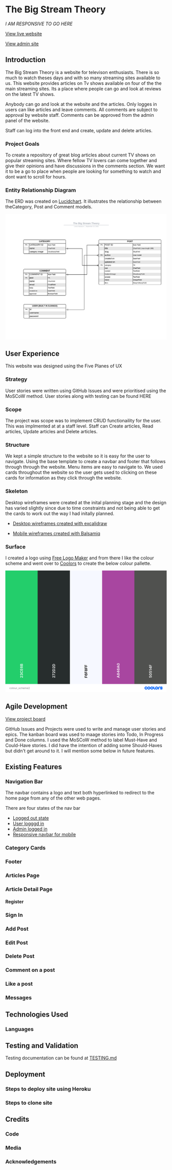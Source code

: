 # The Big Stream Theory

*I AM RESPONSIVE TO GO HERE*

[View live website](https://the-big-stream-theory-92a5f2837220.herokuapp.com/)

[View admin site](https://the-big-stream-theory-92a5f2837220.herokuapp.com/admin/login/?next=/admin/)


## Introduction

The Big Stream Theory is a website for televison enthusiasts. There is so much to watch theses days and with so many streaming sites available to us.
This website provides articles on Tv shows available on four of the the main streaming sites. Its a place where people can go and look at reviews on the latest TV shows.

Anybody can go and look at the website and the articles. Only logges in users can like articles and leave comments. All comments are subject to approval by website staff. Comments can be approved from the admin panel of the website.

Staff can log into the front end and create, update and delete articles.

### Project Goals

To create a repository of great blog articles about current TV shows on popular streaming sites. Where fellow TV lovers can come together and give their opinions and have discussions in the comments section. We want it to be a go to place when people are looking for something to watch and dont want to scroll for hours.

### Entity Relationship Diagram

The ERD was created on [Lucidchart](https://www.lucidchart.com/). It illustrates the relationship between theCategory, Post and Comment models.

![](documentation/images/erd_diagram.png)

## User Experience

This website was designed using the Five Planes of UX

### Strategy

User stories were written using GitHub Issues and were prioritised using the MoSCoW method. User stories along with testing can be found HERE 

### Scope

The project was scope was to implement CRUD functionaility for the user. This was implmented at at a staff level. Staff can Create articles, Read articles, Update articles and Delete articles. 

### Structure

We kept a simple structure to the website so it is easy for the user to navigate. Using the base template to create a navbar and footer that follows through through the website. Menu items are easy to navigate to. We used cards throughout the website so the user gets used to clicking on these cards for information as they click through the website.

### Skeleton

Desktop wireframes were created at the inital planning stage and the design has varied slightly since due to time constraints and not being able to get the cards to work out the way I had initally planned.

* [Desktop wireframes created with excalidraw](documentation/images/desktop_wireframes.png)

* [Mobile wireframes created with Balsamiq](documentation/images/mobile_wireframes.png)
  
### Surface

I created a logo using [Free Logo Maker](https://www.namecheap.com/) and from there I like the colour scheme and went over to [Coolors](https://coolors.co/) to create the below colour pallette.

![](documentation/images/colour_pallette.png)

## Agile Development

[View project board](https://github.com/users/Lornavav/projects/4)

GitHub Issues and Projects were used to write and manage user stories and epics. The kanban board was used to maage stories into Todo, In Progress and Done columns. I used the MoSCoW method to label Must-Have and Could-Have stories. I did have the intention of adding some Should-Haves but didn't get around to it. I will mention some below in future features.

## Existing Features

### Navigation Bar

The navbar contains a logo and text both hyperlinked to redirect to the home page from any of the other web pages.

There are four  states of the nav bar

* [Logged out state](documentation/images/navbar_logged_out.png)
* [User logggd in](documentation/images/navbar_user.png)
* [Admin logged in](documentation/images/navbar_admin.png)
* [Responsive navbar for mobile](documentation/images/navbar_responsive.png)

### Category Cards

### Footer

### Articles Page

### Article Detail Page

#### Register

### Sign In

### Add Post

### Edit Post

### Delete Post

### Comment on a post

### Like a post

### Messages

## Technologies Used

### Languages

## Testing and Validation

Testing documentation can be found at [TESTING.md](TESTING.md)

## Deployment

### Steps to deploy site using Heroku

### Steps to clone site

## Credits

### Code

### Media

### Acknowledgements